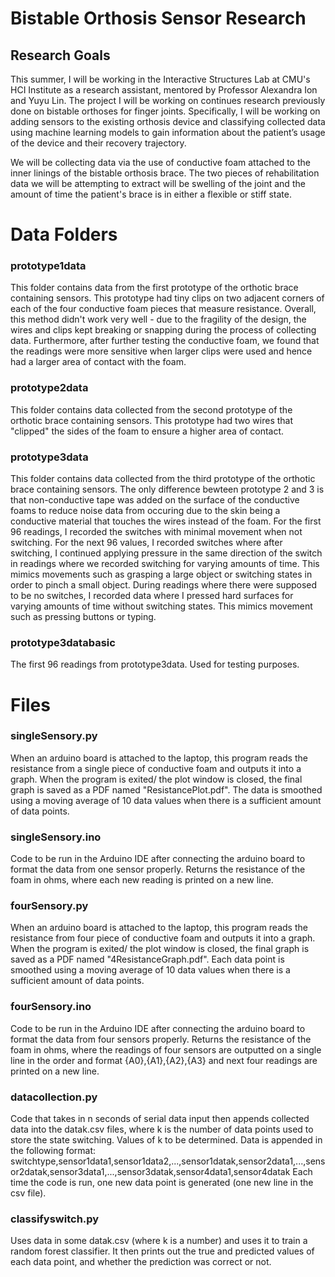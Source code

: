# Bistable Orthosis Sensor Research
## Research Goals
This summer, I will be working in the Interactive Structures Lab at CMU's HCI Institute as a research assistant, mentored by Professor Alexandra Ion and Yuyu Lin. The project I will be working on continues research previously done on bistable orthoses for finger joints. Specifically, I will be working on adding sensors to the existing orthosis device and classifying collected data using machine learning models to gain information about the patient’s usage of the device and their recovery trajectory.

We will be collecting data via the use of conductive foam attached to the inner linings of the bistable orthosis brace. The two pieces of rehabilitation data we will be attempting to extract will be swelling of the joint and the amount of time the patient's brace is in either a flexible or stiff state.

# Data Folders
### prototype1data
This folder contains data from the first prototype of the orthotic brace containing sensors. This prototype had tiny clips on two adjacent corners of each of the four conductive foam pieces that measure resistance. Overall, this method didn't work very well - due to the fragility of the design, the wires and clips kept breaking or snapping during the process of collecting data. Furthermore, after further testing the conductive foam, we found that the readings were more sensitive when larger clips were used and hence had a larger area of contact with the foam. 

### prototype2data
This folder contains data collected from the second prototype of the orthotic brace containing sensors. This prototype had two wires that "clipped" the sides of the foam to ensure a higher area of contact. 

### prototype3data
This folder contains data collected from the third prototype of the orthotic brace containing sensors. The only difference bewteen prototype 2 and 3 is that non-conductive tape was added on the surface of the conductive foams to reduce noise data from occuring due to the skin being a conductive material that touches the wires instead of the foam. 
For the first 96 readings, I recorded the switches with minimal movement when not switching. For the next 96 values, I recorded switches where after switching, I continued applying pressure in the same direction of the switch in readings where we recorded switching for varying amounts of time. This mimics movements such as grasping a large object or switching states in order to pinch a small object. During readings where there were supposed to be no switches, I recorded data where I pressed hard surfaces for varying amounts of time without switching states. This mimics movement such as pressing buttons or typing. 

### prototype3databasic
The first 96 readings from prototype3data. Used for testing purposes.

# Files
### singleSensory.py
When an arduino board is attached to the laptop, this program reads the resistance from a single piece of conductive foam and outputs it into a graph. When the program is exited/ the plot window is closed, the final graph is saved as a PDF named "ResistancePlot.pdf". The data is smoothed using a moving average of 10 data values when there is a sufficient amount of data points.

### singleSensory.ino
Code to be run in the Arduino IDE after connecting the arduino board to format the data from one sensor properly. Returns the resistance of the foam in ohms, where each new reading is printed on a new line.

### fourSensory.py
When an arduino board is attached to the laptop, this program reads the resistance from four piece of conductive foam and outputs it into a graph. When the program is exited/ the plot window is closed, the final graph is saved as a PDF named "4ResistanceGraph.pdf". Each data point is smoothed using a moving average of 10 data values when there is a sufficient amount of data points.

### fourSensory.ino
Code to be run in the Arduino IDE after connecting the arduino board to format the data from four sensors properly. Returns the resistance of the foam in ohms, where the readings of four sensors are outputted on a single line in the order and format {A0},{A1},{A2},{A3} and next four readings are printed on a new line.

### datacollection.py
Code that takes in n seconds of serial data input then appends collected data into the datak.csv files, where k is the number of data points used to store the state switching. Values of k to be determined. Data is appended in the following format: 
switchtype,sensor1data1,sensor1data2,...,sensor1datak,sensor2data1,...,sensor2datak,sensor3data1,...,sensor3datak,sensor4data1,sensor4datak
Each time the code is run, one new data point is generated (one new line in the csv file). 

### classifyswitch.py
Uses data in some datak.csv (where k is a number) and uses it to train a random forest classifier. It then prints out the true and predicted values of each data point, and whether the prediction was correct or not. 